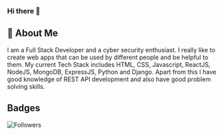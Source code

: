 ### Hi there 👋


## 🚀 About Me
I am a Full Stack Developer and a cyber security enthusiast. I really like to create web apps that can be used by different people and be helpful to them. My current Tech Stack includes HTML, CSS, Javascript, ReactJS, NodeJS, MongoDB, ExpressJS, Python and Django. Apart from this I have good knowledge of REST API development and also have good problem solving skills.


## Badges

![Followers](https://img.shields.io/github/followers/hackman01)



